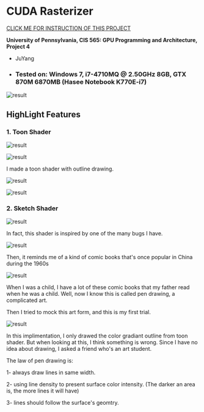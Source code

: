 CUDA Rasterizer
===============

[CLICK ME FOR INSTRUCTION OF THIS PROJECT](./INSTRUCTION.md)

**University of Pennsylvania, CIS 565: GPU Programming and Architecture, Project 4**

* JuYang
* ### Tested on: Windows 7, i7-4710MQ @ 2.50GHz 8GB, GTX 870M 6870MB (Hasee Notebook K770E-i7)

![result](pic/sketch_fin.gif)

## HighLight Features

### 1. Toon Shader
![result](pic/toon_actual.gif)

![result](pic/toon_debug.gif)
    
I made a toon shader with outline drawing.

![result](pic/toon_actual.png)

![result](pic/toon_debug.png)
    
### 2. Sketch Shader

![result](pic/sketch_a_duck.png)

In fact, this shader is inspired by one of the many bugs I have. 

![result](pic/worng_texture.png)

Then, it reminds me of a kind of comic books that's once popular in China during the 1960s

![result](pic/xiaorenshu.png)

When I was a child, I have a lot of these comic books that my father read when he was a child. Well, now I know this is called pen drawing, a complicated art. 

Then I tried to mock this art form, and this is my first trial.

![result](pic/basic_sketch.png)

In this implimentation, I only drawed the color gradiant outline from toon shader. But when looking at this, I think something is wrong. 
Since I have no idea about drawing, I asked a friend who's an art student. 

The law of pen drawing is: 

1- always draw lines in same width. 

2- using line density to present surface color intensity. (The darker an area is, the more lines it will have)

3- lines should follow the surface's geomtry. 

